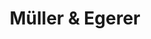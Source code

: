---
title: "Müller & Egerer"
url: /oldenburg/mueller-und-egerer-donnerschweer-strasse-2/
shop: Bäckerei
---